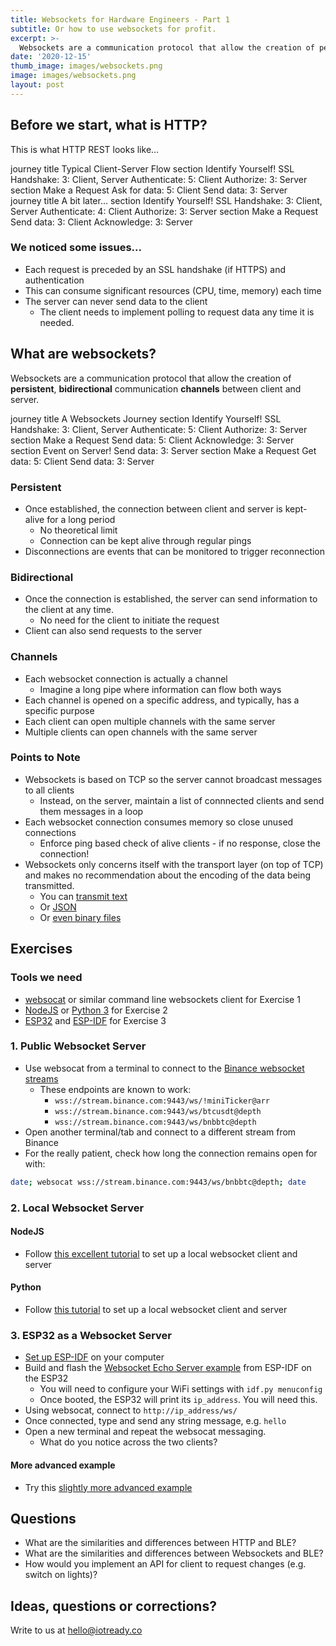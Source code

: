 ```yaml
---
title: Websockets for Hardware Engineers - Part 1
subtitle: Or how to use websockets for profit.
excerpt: >-
  Websockets are a communication protocol that allow the creation of persistent, bidirectional communication channels between client and server.
date: '2020-12-15'
thumb_image: images/websockets.png
image: images/websockets.png
layout: post
---
```


## Before we start, what is HTTP?
This is what HTTP REST looks like...

<div class="mermaid">
journey
    title Typical Client-Server Flow
    section Identify Yourself!
      SSL Handshake: 3: Client, Server
      Authenticate: 5: Client
      Authorize: 3: Server
    section Make a Request
      Ask for data: 5: Client
      Send data: 3: Server
</div>
<div class="mermaid">
journey
    title A bit later...
    section Identify Yourself!
      SSL Handshake: 3: Client, Server
      Authenticate: 4: Client
      Authorize: 3: Server
    section Make a Request
      Send data: 3: Client
      Acknowledge: 3: Server
</div>

### We noticed some issues...

- Each request is preceded by an SSL handshake (if HTTPS) and authentication
- This can consume significant resources (CPU, time, memory) each time
- The server can never send data to the client
  - The client needs to implement polling to request data any time it is needed.

## What are websockets?
Websockets are a communication protocol that allow the creation of **persistent**, **bidirectional** communication **channels** between client and server.

<div class="mermaid">
journey
    title A Websockets Journey
    section Identify Yourself!
      SSL Handshake: 3: Client, Server
      Authenticate: 5: Client
      Authorize: 3: Server
    section Make a Request
      Send data: 5: Client
      Acknowledge: 3: Server
    section Event on Server!
      Send data: 3: Server
    section Make a Request
      Get data: 5: Client
      Send data: 3: Server
</div>

### Persistent
- Once established, the connection between client and server is kept-alive for a long period
  - No theoretical limit
  - Connection can be kept alive through regular pings
- Disconnections are events that can be monitored to trigger reconnection

### Bidirectional
- Once the connection is established, the server can send information to the client at any time. 
  - No need for the client to initiate the request
- Client can also send requests to the server
  
### Channels
- Each websocket connection is actually a channel
  - Imagine a long pipe where information can flow both ways
- Each channel is opened on a specific address, and typically, has a specific purpose
- Each client can open multiple channels with the same server
- Multiple clients can open channels with the same server

### Points to Note
- Websockets is based on TCP so the server cannot broadcast messages to all clients
  - Instead, on the server, maintain a list of connnected clients and send them messages in a loop
- Each websocket connection consumes memory so close unused connections
  - Enforce ping based check of alive clients - if no response, close the connection!
- Websockets only concerns itself with the transport layer (on top of TCP) and makes no recommendation about the encoding of the data being transmitted.
  - You can [transmit text](https://www.websocket.org/echo.html)
  - Or [JSON](https://github.com/binance-exchange/binance-official-api-docs/blob/master/web-socket-streams.md)
  - Or [even binary files](https://techtutorialsx.com/2018/11/08/python-websocket-client-sending-binary-content/)

## Exercises
### Tools we need
- [websocat](https://github.com/vi/websocat/releases) or similar command line websockets client for Exercise 1
- [NodeJS](https://nodejs.org/en/) or [Python 3](https://www.python.org/) for Exercise 2
- [ESP32](https://www.espressif.com/en/products/socs/esp32/overview) and [ESP-IDF](https://esp-idf.readthedocs.io/) for Exercise 3 

### 1. Public Websocket Server
- Use websocat from a terminal to connect to the [Binance websocket streams](https://github.com/binance-exchange/binance-official-api-docs/blob/master/web-socket-streams.md)
  - These endpoints are known to work:
    - `wss://stream.binance.com:9443/ws/!miniTicker@arr`
    - `wss://stream.binance.com:9443/ws/btcusdt@depth`
    - `wss://stream.binance.com:9443/ws/bnbbtc@depth`
- Open another terminal/tab and connect to a different stream from Binance
- For the really patient, check how long the connection remains open for with:
```bash
date; websocat wss://stream.binance.com:9443/ws/bnbbtc@depth; date
```

### 2. Local Websocket Server
#### NodeJS
- Follow [this excellent tutorial](https://flaviocopes.com/websockets/) to set up a local websocket client and server

#### Python
- Follow [this tutorial](https://codingpointer.com/python-tutorial/python-websockets) to set up a local websocket client and server

### 3. ESP32 as a Websocket Server
- [Set up ESP-IDF](https://docs.espressif.com/projects/esp-idf/en/latest/esp32/get-started/index.html#installation-step-by-step) on your computer
- Build and flash the [Websocket Echo Server example](https://github.com/espressif/esp-idf/tree/master/examples/protocols/http_server/ws_echo_server) from ESP-IDF on the ESP32
  - You will need to configure your WiFi settings with `idf.py menuconfig`
  - Once booted, the ESP32 will print its `ip_address`. You will need this.
- Using websocat, connect to `http://ip_address/ws/`
- Once connected, type and send any string message, e.g. `hello`
- Open a new terminal and repeat the websocat messaging. 
  - What do you notice across the two clients?

#### More advanced example
- Try this [slightly more advanced example](https://github.com/espressif/esp-idf/tree/master/examples/protocols/websocket)

## Questions
- What are the similarities and differences between HTTP and BLE?
- What are the similarities and differences between Websockets and BLE?
- How would you implement an API for client to request changes (e.g. switch on lights)?

## Ideas, questions or corrections?
Write to us at [hello@iotready.co](mailto:hello@iotready.co)
